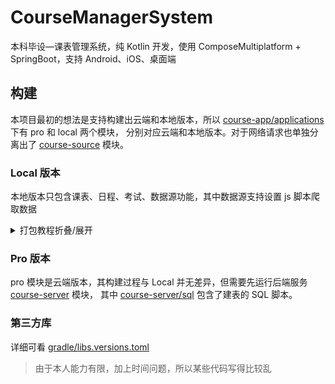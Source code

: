 # CourseManagerSystem
 本科毕设—课表管理系统，纯 Kotlin 开发，使用 ComposeMultiplatform + SpringBoot，支持 Android、iOS、桌面端

## 构建
本项目最初的想法是支持构建出云端和本地版本，所以 [course-app/applications](course-app/applications) 下有 pro 和 local 两个模块，
分别对应云端和本地版本。对于网络请求也单独分离出了 [course-source](course-source) 模块。

### Local 版本

本地版本只包含课表、日程、考试、数据源功能，其中数据源支持设置 js 脚本爬取数据

<details>
<summary>打包教程折叠/展开</summary>

#### Android
执行 `course-app.applications.local` 配置即可

#### iOS
> 前提：只能在 Mac 上才能打包

##### 模拟器
AS 下载 `Kotlin Multiplatform Mobile` 插件，然后运行 `iosApp` 配置即可

若修改了模块依赖关系，则需要先执行以下命令设置 iOS 的打包配置
```shell
./gradlew :course-app:applications:local:setIOSProjectPbxproj
```

##### 真机
因为本人无真机，所以无法调试，请看[官方教程](https://www.jetbrains.com/help/kotlin-multiplatform-dev/compose-multiplatform-create-first-app.html#run-on-a-real-ios-device)

#### Mac 打包
> 前提：只能在 Mac 上才能打包

在打包前请先确认 jdk 文件是否完整，请查看 [缺失 jpackage](#缺失jpackage)

运行 gradle 命令，输出文件在 build/compose/binaries/main(main-release)/dmg
```shell
# 可以点击 idea 或 AS 右侧的大象图标里 Tasks/compose desktop 下同名任务
# debug 包
./gradlew packageDmg

# release 包
./gradlew packageReleaseDmg
```

#### Win 打包
> 前提：只能在 Win 上才能打包

在打包前请先确认 jdk 文件是否完整，请查看 [缺失 jpackage](#缺失jpackage)

运行 gradle 命令，输出文件在 build/compose/binaries/main(main-release)/msi
```shell
# 可以点击 idea 或 AS 右侧的大象图标里 Tasks/compose desktop 下同名任务
# debug 包
./gradlew packageMsi

# release 包
./gradlew packageReleaseMsi
```

#### Linux 打包
> 前提：只能在 Linux 上才能打包

在打包前请先确认 jdk 文件是否完整，请查看 [缺失 jpackage](#缺失jpackage)

运行 gradle 命令，输出文件在 build/compose/binaries/main(main-release)/deb
```shell
# 可以点击 idea 或 AS 右侧的大象图标里 Tasks/compose desktop 下同名任务
# debug 包
./gradlew packageDeb

# release 包
./gradlew packageReleaseDeb
```

</details>

### Pro 版本
pro 模块是云端版本，其构建过程与 Local 并无差异，但需要先运行后端服务 [course-server](course-server) 模块，
其中 [course-server/sql](course-server/sql) 包含了建表的 SQL 脚本。

### 第三方库
详细可看 [gradle/libs.versions.toml](gradle/libs.versions.toml)


> 由于本人能力有限，加上时间问题，所以某些代码写得比较乱